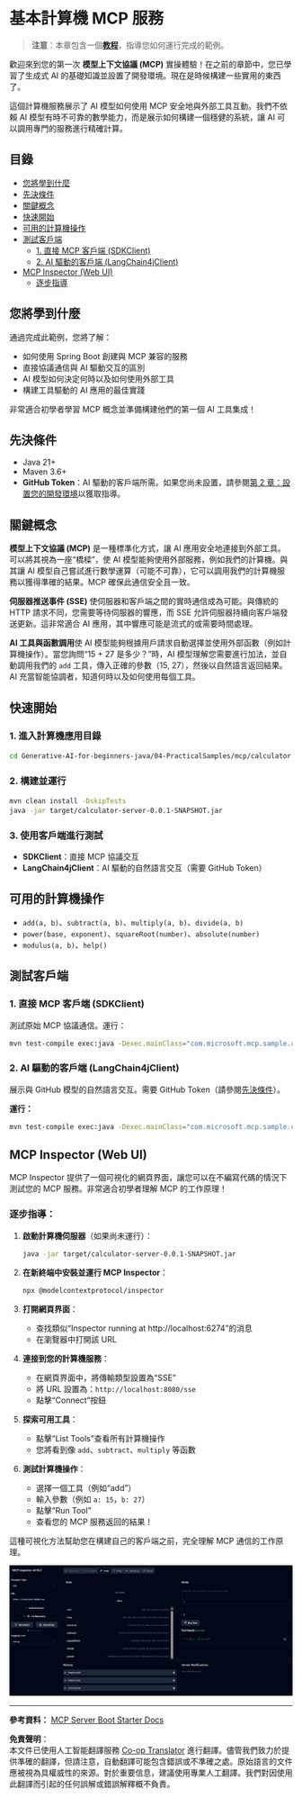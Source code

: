 <!--
CO_OP_TRANSLATOR_METADATA:
{
  "original_hash": "7bf9a4a832911269a8bd0decb97ff36c",
  "translation_date": "2025-07-21T16:43:08+00:00",
  "source_file": "04-PracticalSamples/mcp/calculator/README.md",
  "language_code": "hk"
}
-->
# 基本計算機 MCP 服務

>**注意**：本章包含一個[**教程**](./TUTORIAL.md)，指導您如何運行完成的範例。

歡迎來到您的第一次 **模型上下文協議 (MCP)** 實操體驗！在之前的章節中，您已學習了生成式 AI 的基礎知識並設置了開發環境。現在是時候構建一些實用的東西了。

這個計算機服務展示了 AI 模型如何使用 MCP 安全地與外部工具互動。我們不依賴 AI 模型有時不可靠的數學能力，而是展示如何構建一個穩健的系統，讓 AI 可以調用專門的服務進行精確計算。

## 目錄

- [您將學到什麼](../../../../../04-PracticalSamples/mcp/calculator)
- [先決條件](../../../../../04-PracticalSamples/mcp/calculator)
- [關鍵概念](../../../../../04-PracticalSamples/mcp/calculator)
- [快速開始](../../../../../04-PracticalSamples/mcp/calculator)
- [可用的計算機操作](../../../../../04-PracticalSamples/mcp/calculator)
- [測試客戶端](../../../../../04-PracticalSamples/mcp/calculator)
  - [1. 直接 MCP 客戶端 (SDKClient)](../../../../../04-PracticalSamples/mcp/calculator)
  - [2. AI 驅動的客戶端 (LangChain4jClient)](../../../../../04-PracticalSamples/mcp/calculator)
- [MCP Inspector (Web UI)](../../../../../04-PracticalSamples/mcp/calculator)
  - [逐步指導](../../../../../04-PracticalSamples/mcp/calculator)

## 您將學到什麼

通過完成此範例，您將了解：
- 如何使用 Spring Boot 創建與 MCP 兼容的服務
- 直接協議通信與 AI 驅動交互的區別
- AI 模型如何決定何時以及如何使用外部工具
- 構建工具驅動的 AI 應用的最佳實踐

非常適合初學者學習 MCP 概念並準備構建他們的第一個 AI 工具集成！

## 先決條件

- Java 21+
- Maven 3.6+
- **GitHub Token**：AI 驅動的客戶端所需。如果您尚未設置，請參閱[第 2 章：設置您的開發環境](../../../02-SetupDevEnvironment/README.md)以獲取指導。

## 關鍵概念

**模型上下文協議 (MCP)** 是一種標準化方式，讓 AI 應用安全地連接到外部工具。可以將其視為一座“橋樑”，使 AI 模型能夠使用外部服務，例如我們的計算機。與其讓 AI 模型自己嘗試進行數學運算（可能不可靠），它可以調用我們的計算機服務以獲得準確的結果。MCP 確保此通信安全且一致。

**伺服器推送事件 (SSE)** 使伺服器和客戶端之間的實時通信成為可能。與傳統的 HTTP 請求不同，您需要等待伺服器的響應，而 SSE 允許伺服器持續向客戶端發送更新。這非常適合 AI 應用，其中響應可能是流式的或需要時間處理。

**AI 工具與函數調用**使 AI 模型能夠根據用戶請求自動選擇並使用外部函數（例如計算機操作）。當您詢問“15 + 27 是多少？”時，AI 模型理解您需要進行加法，並自動調用我們的 `add` 工具，傳入正確的參數（15, 27），然後以自然語言返回結果。AI 充當智能協調者，知道何時以及如何使用每個工具。

## 快速開始

### 1. 進入計算機應用目錄
```bash
cd Generative-AI-for-beginners-java/04-PracticalSamples/mcp/calculator
```

### 2. 構建並運行
```bash
mvn clean install -DskipTests
java -jar target/calculator-server-0.0.1-SNAPSHOT.jar
```

### 3. 使用客戶端進行測試
- **SDKClient**：直接 MCP 協議交互
- **LangChain4jClient**：AI 驅動的自然語言交互（需要 GitHub Token）

## 可用的計算機操作

- `add(a, b)`、`subtract(a, b)`、`multiply(a, b)`、`divide(a, b)`
- `power(base, exponent)`、`squareRoot(number)`、`absolute(number)`
- `modulus(a, b)`、`help()`

## 測試客戶端

### 1. 直接 MCP 客戶端 (SDKClient)
測試原始 MCP 協議通信。運行：
```bash
mvn test-compile exec:java -Dexec.mainClass="com.microsoft.mcp.sample.client.SDKClient" -Dexec.classpathScope=test
```

### 2. AI 驅動的客戶端 (LangChain4jClient)
展示與 GitHub 模型的自然語言交互。需要 GitHub Token（請參閱[先決條件](../../../../../04-PracticalSamples/mcp/calculator)）。

**運行：**
```bash
mvn test-compile exec:java -Dexec.mainClass="com.microsoft.mcp.sample.client.LangChain4jClient" -Dexec.classpathScope=test
```

## MCP Inspector (Web UI)

MCP Inspector 提供了一個可視化的網頁界面，讓您可以在不編寫代碼的情況下測試您的 MCP 服務。非常適合初學者理解 MCP 的工作原理！

### 逐步指導：

1. **啟動計算機伺服器**（如果尚未運行）：
   ```bash
   java -jar target/calculator-server-0.0.1-SNAPSHOT.jar
   ```

2. **在新終端中安裝並運行 MCP Inspector**：
   ```bash
   npx @modelcontextprotocol/inspector
   ```

3. **打開網頁界面**：
   - 查找類似“Inspector running at http://localhost:6274”的消息
   - 在瀏覽器中打開該 URL

4. **連接到您的計算機服務**：
   - 在網頁界面中，將傳輸類型設置為“SSE”
   - 將 URL 設置為：`http://localhost:8080/sse`
   - 點擊“Connect”按鈕

5. **探索可用工具**：
   - 點擊“List Tools”查看所有計算機操作
   - 您將看到像 `add`、`subtract`、`multiply` 等函數

6. **測試計算機操作**：
   - 選擇一個工具（例如“add”）
   - 輸入參數（例如 `a: 15`，`b: 27`）
   - 點擊“Run Tool”
   - 查看您的 MCP 服務返回的結果！

這種可視化方法幫助您在構建自己的客戶端之前，完全理解 MCP 通信的工作原理。

![npx inspector](../../../../../translated_images/tool.214c70103694335c4cfdc2d624373dfce4b0162f6aea089ac1da9051fb563b7f.hk.png)

---
**參考資料：** [MCP Server Boot Starter Docs](https://docs.spring.io/spring-ai/reference/api/mcp/mcp-server-boot-starter-docs.html)

**免責聲明**：  
本文件已使用人工智能翻譯服務 [Co-op Translator](https://github.com/Azure/co-op-translator) 進行翻譯。儘管我們致力於提供準確的翻譯，但請注意，自動翻譯可能包含錯誤或不準確之處。原始語言的文件應被視為具權威性的來源。對於重要信息，建議使用專業人工翻譯。我們對因使用此翻譯而引起的任何誤解或錯誤解釋概不負責。
